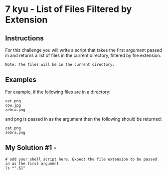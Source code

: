 # 7 kyu - List of Files Filtered by Extension
## Instructions
For this challenge you will write a script that takes the first argument passed in and returns a list of files in the current directory, filtered by file extension.

    Note: The files will be in the current directory.

## Examples
For example, if the following files are in a directory:
```
cat.png
cow.jpg
zebra.png
```
and png is passed in as the argument then the following should be returned:
```
cat.png
zebra.png
```

## My Solution #1 - 
```shell
# add your shell script here. Expect the file extension to be passed in as the first argument
ls *".$1"
```